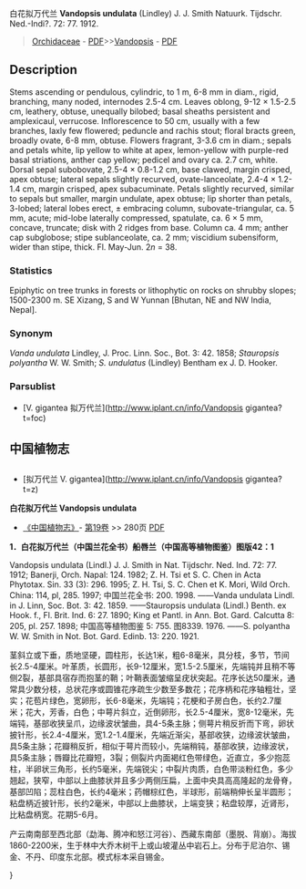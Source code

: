 白花拟万代兰 **Vandopsis undulata** (Lindley) J. J. Smith Natuurk. Tijdschr. Ned.-Indi?. 72: 77. 1912.

> [Orchidaceae](http://www.iplant.cn/info/Orchidaceae?t=foc) - [PDF](http://www.iplant.cn/foc/pdf/Orchidaceae.pdf)>>[Vandopsis](http://www.iplant.cn/info/Vandopsis?t=foc) - [PDF](http://www.iplant.cn/foc/pdf/Vandopsis.pdf)

## Description

Stems ascending or pendulous, cylindric, to 1 m, 6-8 mm in diam., rigid, branching, many noded, internodes 2.5-4 cm. Leaves oblong, 9-12 × 1.5-2.5 cm, leathery, obtuse, unequally bilobed; basal sheaths persistent and amplexicaul, verrucose. Inflorescence to 50 cm, usually with a few branches, laxly few flowered; peduncle and rachis stout; floral bracts green, broadly ovate, 6-8 mm, obtuse. Flowers fragrant, 3-3.6 cm in diam.; sepals and petals white, lip yellow to white at apex, lemon-yellow with purple-red basal striations, anther cap yellow; pedicel and ovary ca. 2.7 cm, white. Dorsal sepal subobovate, 2.5-4 × 0.8-1.2 cm, base clawed, margin crisped, apex obtuse; lateral sepals slightly recurved, ovate-lanceolate, 2.4-4 × 1.2-1.4 cm, margin crisped, apex subacuminate. Petals slightly recurved, similar to sepals but smaller, margin undulate, apex obtuse; lip shorter than petals, 3-lobed; lateral lobes erect, ± embracing column, subovate-triangular, ca. 5 mm, acute; mid-lobe laterally compressed, spatulate, ca. 6 × 5 mm, concave, truncate; disk with 2 ridges from base. Column ca. 4 mm; anther cap subglobose; stipe sublanceolate, ca. 2 mm; viscidium subensiform, wider than stipe, thick. Fl. May-Jun. 2*n* = 38.

### Statistics
Epiphytic on tree trunks in forests or lithophytic on rocks on shrubby slopes; 1500-2300 m. SE Xizang, S and W Yunnan [Bhutan, NE and NW India, Nepal].

### Synonym
*Vanda undulata* Lindley, J. Proc. Linn. Soc., Bot. 3: 42. 1858; *Stauropsis polyantha* W. W. Smith; *S. undulatus* (Lindley) Bentham ex J. D. Hooker.

### Parsublist

* [V.  gigantea  拟万代兰](http://www.iplant.cn/info/Vandopsis gigantea?t=foc)

## 中国植物志

## 
* [拟万代兰  V.  gigantea](http://www.iplant.cn/info/Vandopsis gigantea?t=z)

**白花拟万代兰 Vandopsis undulata**

* [《中国植物志》](http://www.iplant.cn/frps)- [第19卷](http://www.iplant.cn/frps/vol/19) >> 280页 [PDF](http://www.iplant.cn/frps/pdf/19/280.pdf)

**1．白花拟万代兰（中国兰花全书）船唇兰（中国高等植物图鉴）图版42：1**

Vandopsis undulata (Lindl.) J. J. Smith in Nat. Tijdschr. Ned. Ind. 72: 77. 1912; Banerji, Orch. Napal: 124. 1982; Z. H. Tsi et S. C. Chen in Acta Phytotax. Sin. 33 (3): 296. 1995; Z. H. Tsi, S. C. Chen et K. Mori, Wild Orch. China: 114, pl, 285. 1997; 中国兰花全书: 200. 1998. ——Vanda undulata Lindl. in J. Linn, Soc. Bot. 3: 42. 1859. ——Stauropsis undulata (Lindl.) Benth. ex Hook. f., Fl. Brit. Ind. 6: 27. 1890; King et Pantl. in Ann. Bot. Gard. Calcutta 8: 205, pl. 257. 1898; 中国高等植物图鉴 5: 755. 图8339. 1976. ——S. polyantha W. W. Smith in Not. Bot. Gard. Edinb. 13: 220. 1921.

茎斜立或下垂，质地坚硬，圆柱形，长达1米，粗6-8毫米，具分枝，多节，节间长2.5-4厘米。叶革质，长圆形，长9-12厘米，宽1.5-2.5厘米，先端钝并且稍不等侧2裂，基部具宿存而抱茎的鞘；叶鞘表面皱缩呈疣状突起。花序长达50厘米，通常具少数分枝，总状花序或圆锥花序疏生少数至多数花；花序柄和花序轴粗壮，坚实；花苞片绿色，宽卵形，长6-8毫米，先端钝；花梗和子房白色，长约2.7厘米；花大，芳香，白色；中萼片斜立，近倒卵形，长2.5-4厘米，宽8-12毫米，先端钝，基部收狭呈爪，边缘波状皱曲，具4-5条主脉；侧萼片稍反折而下弯，卵状披针形，长2.4-4厘米，宽1.2-1.4厘米，先端近渐尖，基部收狭，边缘波状皱曲，具5条主脉；花瓣稍反折，相似于萼片而较小，先端稍钝，基部收狭，边缘波状，具5条主脉；唇瓣比花瓣短，3裂；侧裂片内面褐红色带绿色，近直立，多少抱蕊柱，半卵状三角形，长约5毫米，先端锐尖；中裂片肉质，白色带淡粉红色，多少翘起，狭窄，中部以上曲膝状并且多少两侧压扁，上面中央具高高隆起的龙骨脊，基部凹陷；蕊柱白色，长约4毫米；药帽棕红色，半球形，前端稍伸长呈半圆形；粘盘柄近披针形，长约2毫米，中部以上曲膝状，上端变狭；粘盘较厚，近肾形，比粘盘柄宽。花期5-6月。

产云南南部至西北部（勐海、腾冲和怒江河谷）、西藏东南部（墨脱、背崩）。海拔1860-2200米，生于林中大乔木树干上或山坡灌丛中岩石上。分布于尼泊尔、锡金、不丹、印度东北部。模式标本采自锡金。

}